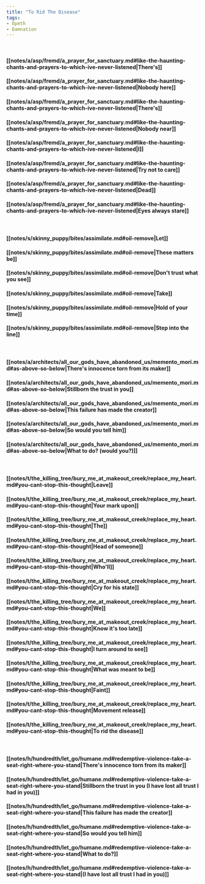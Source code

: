 ```yaml
---
title: "To Rid The Disease"
tags:
- Opeth
- Damnation
---
```

&nbsp;
#### [[notes/a/asp/fremd/a_prayer_for_sanctuary.md#like-the-haunting-chants-and-prayers-to-which-ive-never-listened|There's]]
#### [[notes/a/asp/fremd/a_prayer_for_sanctuary.md#like-the-haunting-chants-and-prayers-to-which-ive-never-listened|Nobody here]]
#### [[notes/a/asp/fremd/a_prayer_for_sanctuary.md#like-the-haunting-chants-and-prayers-to-which-ive-never-listened|There's]]
#### [[notes/a/asp/fremd/a_prayer_for_sanctuary.md#like-the-haunting-chants-and-prayers-to-which-ive-never-listened|Nobody near]]
#### [[notes/a/asp/fremd/a_prayer_for_sanctuary.md#like-the-haunting-chants-and-prayers-to-which-ive-never-listened|I]]
#### [[notes/a/asp/fremd/a_prayer_for_sanctuary.md#like-the-haunting-chants-and-prayers-to-which-ive-never-listened|Try not to care]]
#### [[notes/a/asp/fremd/a_prayer_for_sanctuary.md#like-the-haunting-chants-and-prayers-to-which-ive-never-listened|Dead]]
#### [[notes/a/asp/fremd/a_prayer_for_sanctuary.md#like-the-haunting-chants-and-prayers-to-which-ive-never-listened|Eyes always stare]]
&nbsp;
#### [[notes/s/skinny_puppy/bites/assimilate.md#oil-remove|Let]]
#### [[notes/s/skinny_puppy/bites/assimilate.md#oil-remove|These matters be]]
#### [[notes/s/skinny_puppy/bites/assimilate.md#oil-remove|Don't trust what you see]]
#### [[notes/s/skinny_puppy/bites/assimilate.md#oil-remove|Take]]
#### [[notes/s/skinny_puppy/bites/assimilate.md#oil-remove|Hold of your time]]
#### [[notes/s/skinny_puppy/bites/assimilate.md#oil-remove|Step into the line]]
&nbsp;
#### [[notes/a/architects/all_our_gods_have_abandoned_us/memento_mori.md#as-above-so-below|There's innocence torn from its maker]]
#### [[notes/a/architects/all_our_gods_have_abandoned_us/memento_mori.md#as-above-so-below|Stillborn the trust in you]]
#### [[notes/a/architects/all_our_gods_have_abandoned_us/memento_mori.md#as-above-so-below|This failure has made the creator]]
#### [[notes/a/architects/all_our_gods_have_abandoned_us/memento_mori.md#as-above-so-below|So would you tell him]]
#### [[notes/a/architects/all_our_gods_have_abandoned_us/memento_mori.md#as-above-so-below|What to do? (would you?)]]
&nbsp;
#### [[notes/t/the_killing_tree/bury_me_at_makeout_creek/replace_my_heart.md#you-cant-stop-this-thought|Leave]]
#### [[notes/t/the_killing_tree/bury_me_at_makeout_creek/replace_my_heart.md#you-cant-stop-this-thought|Your mark upon]]
#### [[notes/t/the_killing_tree/bury_me_at_makeout_creek/replace_my_heart.md#you-cant-stop-this-thought|The]]
#### [[notes/t/the_killing_tree/bury_me_at_makeout_creek/replace_my_heart.md#you-cant-stop-this-thought|Head of someone]]
#### [[notes/t/the_killing_tree/bury_me_at_makeout_creek/replace_my_heart.md#you-cant-stop-this-thought|Who'll]]
#### [[notes/t/the_killing_tree/bury_me_at_makeout_creek/replace_my_heart.md#you-cant-stop-this-thought|Cry for his state]]
#### [[notes/t/the_killing_tree/bury_me_at_makeout_creek/replace_my_heart.md#you-cant-stop-this-thought|We]]
#### [[notes/t/the_killing_tree/bury_me_at_makeout_creek/replace_my_heart.md#you-cant-stop-this-thought|Know it's too late]]
#### [[notes/t/the_killing_tree/bury_me_at_makeout_creek/replace_my_heart.md#you-cant-stop-this-thought|I turn around to see]]
#### [[notes/t/the_killing_tree/bury_me_at_makeout_creek/replace_my_heart.md#you-cant-stop-this-thought|What was meant to be]]
#### [[notes/t/the_killing_tree/bury_me_at_makeout_creek/replace_my_heart.md#you-cant-stop-this-thought|Faint]]
#### [[notes/t/the_killing_tree/bury_me_at_makeout_creek/replace_my_heart.md#you-cant-stop-this-thought|Movement release]]
#### [[notes/t/the_killing_tree/bury_me_at_makeout_creek/replace_my_heart.md#you-cant-stop-this-thought|To rid the disease]]
&nbsp;
#### [[notes/h/hundredth/let_go/humane.md#redemptive-violence-take-a-seat-right-where-you-stand|There's innocence torn from its maker]]
#### [[notes/h/hundredth/let_go/humane.md#redemptive-violence-take-a-seat-right-where-you-stand|Stillborn the trust in you (I have lost all trust I had in you)]]
#### [[notes/h/hundredth/let_go/humane.md#redemptive-violence-take-a-seat-right-where-you-stand|This failure has made the creator]]
#### [[notes/h/hundredth/let_go/humane.md#redemptive-violence-take-a-seat-right-where-you-stand|So would you tell him]]
#### [[notes/h/hundredth/let_go/humane.md#redemptive-violence-take-a-seat-right-where-you-stand|What to do?]]
#### [[notes/h/hundredth/let_go/humane.md#redemptive-violence-take-a-seat-right-where-you-stand|(I have lost all trust I had in you)]]
